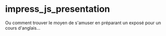 # impress_js_presentation
Ou comment trouver le moyen de s'amuser en préparant un exposé pour un cours d'anglais...
